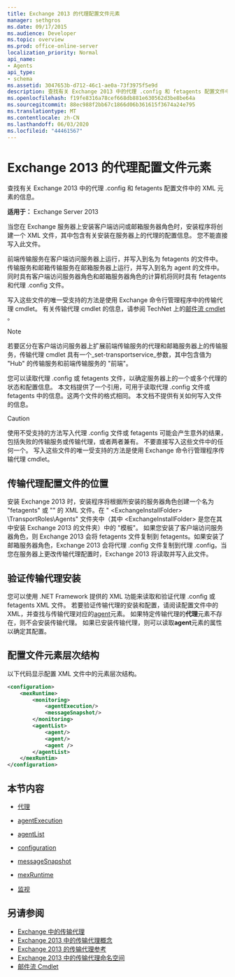 ```yaml
---
title: Exchange 2013 的代理配置文件元素
manager: sethgros
ms.date: 09/17/2015
ms.audience: Developer
ms.topic: overview
ms.prod: office-online-server
localization_priority: Normal
api_name:
- Agents
api_type:
- schema
ms.assetid: 3047653b-d712-46c1-ae0a-73f3975f5e9d
description: 查找有关 Exchange 2013 中的代理 .config 和 fetagents 配置文件中的 XML 元素的信息。
ms.openlocfilehash: f19fe8316a78cef668db881e630562d3be8be64a
ms.sourcegitcommit: 88ec988f2bb67c1866d06b361615f3674a24e795
ms.translationtype: MT
ms.contentlocale: zh-CN
ms.lasthandoff: 06/03/2020
ms.locfileid: "44461567"
---
```

# <a name="agents-configuration-file-elements-for-exchange-2013"></a>Exchange 2013 的代理配置文件元素

查找有关 Exchange 2013 中的代理 .config 和 fetagents 配置文件中的 XML 元素的信息。
  
**适用于：** Exchange Server 2013
  
当您在 Exchange 服务器上安装客户端访问或邮箱服务器角色时，安装程序将创建一个 XML 文件，其中包含有关安装在服务器上的代理的配置信息。 您不能直接写入此文件。 
  
前端传输服务在客户端访问服务器上运行，并写入到名为 fetagents 的文件中。传输服务和邮箱传输服务在邮箱服务器上运行，并写入到名为 agent 的文件中。同时具有客户端访问服务器角色和邮箱服务器角色的计算机将同时具有 fetagents 和代理 .config 文件。 
  
写入这些文件的唯一受支持的方法是使用 Exchange 命令行管理程序中的传输代理 cmdlet。 有关传输代理 cmdlet 的信息，请参阅 TechNet 上的[邮件流 cmdlet](https://technet.microsoft.com/library/aa998553%28v=exchg.150%29.aspx) 。 
  
> [!NOTE]
> 若要区分在客户端访问服务器上扩展前端传输服务的代理和邮箱服务器上的传输服务，传输代理 cmdlet 具有一个_set-transportservice_参数，其中包含值为 "Hub" 的传输服务和前端传输服务的 "前端"。 
  
您可以读取代理 .config 或 fetagents 文件，以确定服务器上的一个或多个代理的状态和配置信息。 本文档提供了一个引用，可用于读取代理 .config 文件或 fetagents 中的信息。这两个文件的格式相同。 本文档不提供有关如何写入文件的信息。
  
> [!CAUTION]
> 使用不受支持的方法写入代理 .config 文件或 fetagents 可能会产生意外的结果，包括失败的传输服务或传输代理，或者两者兼有。 不要直接写入这些文件中的任何一个。 写入这些文件的唯一受支持的方法是使用 Exchange 命令行管理程序传输代理 cmdlet。 
  
## <a name="location-of-the-transport-agent-configuration-files"></a>传输代理配置文件的位置
<a name="bk_ConfigLoc"> </a>

安装 Exchange 2013 时，安装程序将根据所安装的服务器角色创建一个名为 "fetagents" 或 "" 的 XML 文件。在 " \<ExchangeInstallFolder\> \TransportRoles\Agents" 文件夹中（其中 \<ExchangeInstallFolder\> 是您在其中安装 Exchange 2013 的文件夹）中的 "模板"。 如果您安装了客户端访问服务器角色，则 Exchange 2013 会将 fetagents 文件复制到 fetagents。如果安装了邮箱服务器角色，Exchange 2013 会将代理 .config 文件复制到代理 .config。当您在服务器上更改传输代理配置时，Exchange 2013 将读取并写入此文件。
  
## <a name="verifying-a-transport-agent-installation"></a>验证传输代理安装
<a name="bk_verifyinstall"> </a>

您可以使用 .NET Framework 提供的 XML 功能来读取和验证代理 .config 或 fetagents XML 文件。 若要验证传输代理的安装和配置，请阅读配置文件中的 XML，并查找与传输代理对应的[agent](agent.md)元素。 如果特定传输代理的**代理**元素不存在，则不会安装传输代理。 如果已安装传输代理，则可以读取**agent**元素的属性以确定其配置。 
  
## <a name="configuration-file-element-hierarchy"></a>配置文件元素层次结构
<a name="bk_elementref"> </a>

以下代码显示配置 XML 文件中的元素层次结构。
  
```XML
<configuration>
    <mexRuntime>
        <monitoring>
            <agentExecution/>
            <messageSnapshot/>
        </monitoring>
        <agentList>
            <agent/>
            <agent/>
            <agent />
        </agentList>
    </mexRuntim>
</configuration>
```

## <a name="in-this-section"></a>本节内容
<a name="bk_elementreflist"> </a>

- [代理](agent.md)
    
- [agentExecution](agentexecution.md)
    
- [agentList](agentlist.md)
    
- [configuration](configuration.md)
    
- [messageSnapshot](messagesnapshot.md)
    
- [mexRuntime](mexruntime.md)
    
- [监视](monitoring.md)
    
## <a name="see-also"></a>另请参阅

- [Exchange 中的传输代理](transport-agents-in-exchange-2013.md)
- [Exchange 2013 中的传输代理概念](transport-agent-concepts-in-exchange-2013.md)
- [Exchange 2013 的传输代理参考](transport-agent-reference-for-exchange-2013.md)
- [Exchange 2013 中的传输代理命名空间](transport-agent-namespaces-in-exchange-2013.md)
- [邮件流 Cmdlet](https://docs.microsoft.com/powershell/exchange/?view=exchange-ps)
    

